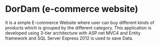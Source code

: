 # DorDam (e-commerce website) 
It is a simple E-commerce Website where user can buy different kinds of products which is grouped by the different category. This application is developed using 3-tier architecture with ASP.net MVC4 and Entity framework and SQL Server Express 2012 is used to save Data.

